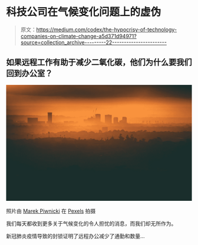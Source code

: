 # 科技公司在气候变化问题上的虚伪

> 原文：<https://medium.com/codex/the-hypocrisy-of-technology-companies-on-climate-change-a5d371d94971?source=collection_archive---------22----------------------->

## 如果远程工作有助于减少二氧化碳，他们为什么要我们回到办公室？

![](img/b30e8c5679d1f988ab5f267cec9a630c.png)

照片由 [Marek Piwnicki](https://www.pexels.com/es-es/@marek-piwnicki-3907296?utm_content=attributionCopyText&utm_medium=referral&utm_source=pexels) 在 [Pexels](https://www.pexels.com/es-es/foto/ligero-mar-ciudad-amanecer-5951878/?utm_content=attributionCopyText&utm_medium=referral&utm_source=pexels) 拍摄

我们每天都收到更多关于气候变化的令人担忧的消息，而我们却无所作为。

新冠肺炎疫情导致的封锁证明了远程办公减少了通勤和数量…